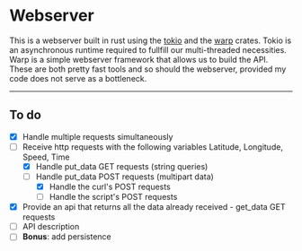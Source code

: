 # Webserver

This is a webserver built in rust using the [tokio](https://docs.rs/tokio/latest/tokio/) and the [warp](https://docs.rs/warp/latest/warp/) crates.
Tokio is an asynchronous runtime required to fullfill our multi-threaded necessities.
Warp is a simple webserver framework that allows us to build the API.
These are both pretty fast tools and so should the webserver, provided my code does not serve as a bottleneck.

---

## To do

* [x] Handle multiple requests simultaneously
* [ ] Receive http requests with the following variables Latitude, Longitude, Speed, Time
    * [x] Handle put_data GET requests (string queries)
    * [ ] Handle put_data POST requests (multipart data)
        * [x] Handle the curl's POST requests
        * [ ] Handle the script's POST requests
* [x] Provide an api that returns all the data already received - get_data GET requests
* [ ] API description
* [ ] **Bonus**: add persistence
